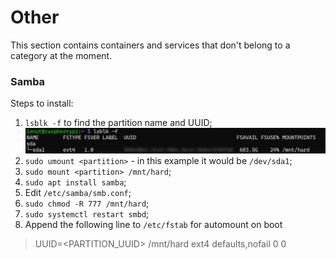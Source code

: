 # Other
This section contains containers and services that don't belong to a category at the moment.

### Samba
Steps to install:
1. `lsblk -f` to find the partition name and UUID; ![config](../images/lsblk.png)
2. `sudo umount <partition>` - in this example it would be `/dev/sda1`;
3. `sudo mount <partition> /mnt/hard`;
4. `sudo apt install samba`;
5. Edit `/etc/samba/smb.conf`;
6. `sudo chmod -R 777 /mnt/hard`;
7. `sudo systemctl restart smbd`;
8. Append the following line to `/etc/fstab` for automount on boot

> UUID=<PARTITION_UUID> /mnt/hard ext4 defaults,nofail 0 0